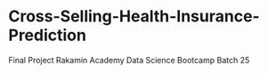 # Cross-Selling-Health-Insurance-Prediction
Final Project Rakamin Academy Data Science Bootcamp Batch 25
